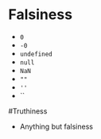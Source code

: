 # Falsiness

- `0`
- `-0`
- `undefined`
- `null`
- `NaN`
- `""`
- `''`
- ``

#Truthiness

- Anything but falsiness
